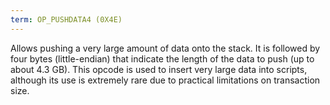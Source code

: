 ```yaml
---
term: OP_PUSHDATA4 (0X4E)
---
```


Allows pushing a very large amount of data onto the stack. It is followed by four bytes (little-endian) that indicate the length of the data to push (up to about 4.3 GB). This opcode is used to insert very large data into scripts, although its use is extremely rare due to practical limitations on transaction size.